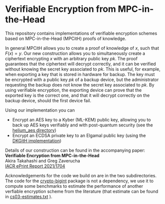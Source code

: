 # Verifiable Encryption from MPC-in-the-Head
This repository contains implementations of verifiable encryption schemes
based on MPC-in-the-Head (MPCitH) proofs of knowledge. 

In general MPCitH allows you to create a proof of knowledge of $x$, such that $F(x) = y$. Our new construction allows you to simultaneously create a ciphertext encrypting $x$ with an arbitrary public key $pk$.  The proof guarantees that the ciphertext will decrypt correctly, and it can be verified without knowing the secret key associated to $pk$.  This is useful, for example, when exporting a key that is stored in hardware for backup.  The key must be encrypted with a public key $pk$ of a backup device, but the administrator requesting the backup does not know the secret key associated to $pk$.  By using verifiable encryption, the exporting device can prove that the exported key is the correct one, and that it will decrypt correctly on the backup device, should the first device fail.

Using our implementation you can 
* Encrypt an AES key to a Kyber (ML-KEM) public key, allowing you to back up AES keys verifiably and with post-quantum security (see the [helium_aes directory](https://github.com/akiratk0355/verenc-mpcith/tree/main/helium_aes))
* Encrypt an ECDSA private key to an Elgamal public key (using the [DKGitH implementation](https://github.com/akiratk0355/verenc-mpcith/tree/main/dkgith))

Details of our construction can be found in the accompanying paper:    
**Verifiable Encryption from MPC-in-the-Head**    
Akira Takahashi and Greg Zaverucha   
[IACR ePrint Report 2021/1704](https://eprint.iacr.org/2021/1704)

Acknowledgements for the code we build on are in the two subdirectories.  The code for the  [crypto-bigint](https://github.com/akiratk0355/verenc-mpcith/tree/main/crypto-bigint) package is not a dependency, we use it to compute some benchmarks to estimate the performance of another verfiable encryption scheme from the literature (that estimate can be found in [cs03-estimates.txt](https://github.com/akiratk0355/verenc-mpcith/tree/main/crypto-bigint/cs03-estimates.txt) ). 
